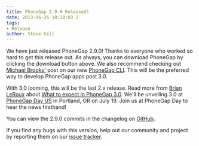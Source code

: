 ```yaml
---
title: PhoneGap 2.9.0 Released!
date: 2013-06-26 18:20:03 Z
tags:
- Release
author: Steve Gill
---
```


We have just released PhoneGap 2.9.0! Thanks to everyone who worked so hard to get this release out. As always, you can download PhoneGap by clicking the download button above. We also recommend checking out [Michael Brooks'](https://twitter.com/mwbrooks) post on our new [PhoneGap CLI](http://log.michaelbrooks.ca/post/phonegap-cli-preview). This will be the preferred way to develop PhoneGap apps post 3.0.

With 3.0 looming, this will be the last 2.x release. Read more from [Brian LeRoux](https://twitter.com/brianleroux) about [What to expect in PhoneGap 3.0](http://phonegap.com/blog/2013/06/20/coming-soon-phonegap30/). We'll be unveiling 3.0 at [PhoneGap Day US](http://pgday.phonegap.com/us2013/) in Portland, OR on July 19. Join us at PhoneGap Day to hear the news firsthand!

You can view the 2.9.0 commits in the changelog on [GitHub](https://github.com/phonegap/phonegap/blob/2.9.0/changelog).

If you find any bugs with this version, help out our community and project by reporting them on our [issue tracker](https://issues.apache.org/jira/browse/CB).
